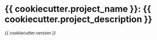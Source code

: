 # {{ cookiecutter.project_name }}: {{ cookiecutter.project_description }}
*{{ cookiecutter.version }}*
